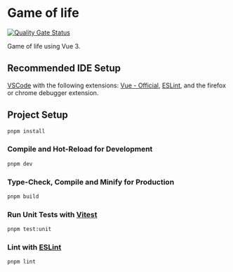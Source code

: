 # Game of life

[![Quality Gate Status](https://sonarcloud.io/api/project_badges/measure?project=germainaubert_game-of-life&metric=alert_status)](https://sonarcloud.io/summary/new_code?id=germainaubert_game-of-life)

Game of life using Vue 3.

## Recommended IDE Setup

[VSCode](https://code.visualstudio.com/) with the following extensions: [Vue - Official](https://marketplace.visualstudio.com/items?itemName=Vue.volar), [ESLint](https://marketplace.visualstudio.com/items?itemName=dbaeumer.vscode-eslint), and the firefox or chrome debugger extension.

## Project Setup

```sh
pnpm install
```

### Compile and Hot-Reload for Development

```sh
pnpm dev
```

### Type-Check, Compile and Minify for Production

```sh
pnpm build
```

### Run Unit Tests with [Vitest](https://vitest.dev/)

```sh
pnpm test:unit
```

### Lint with [ESLint](https://eslint.org/)

```sh
pnpm lint
```
